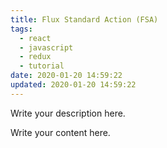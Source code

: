 ```yaml
---
title: Flux Standard Action (FSA)
tags:
  - react
  - javascript
  - redux
  - tutorial
date: 2020-01-20 14:59:22
updated: 2020-01-20 14:59:22
---
```


Write your description here.

<!--more-->

Write your content here.
